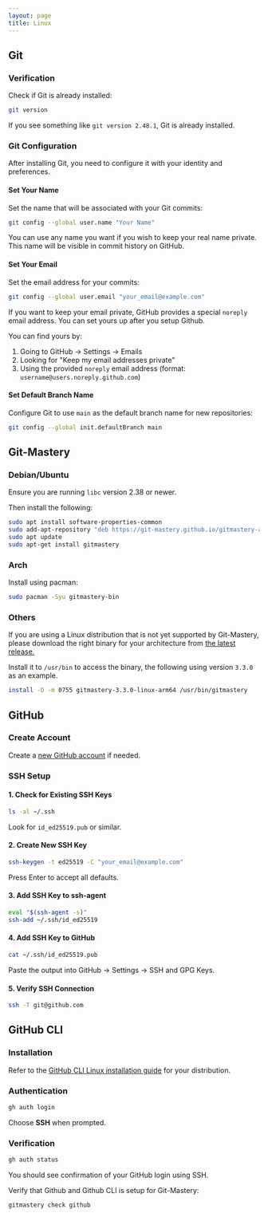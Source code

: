 ```yaml
---
layout: page
title: Linux
---
```


## Git

### Verification

Check if Git is already installed:

```bash
git version
```

If you see something like `git version 2.48.1`, Git is already installed.

### Git Configuration

After installing Git, you need to configure it with your identity and preferences.

#### Set Your Name

Set the name that will be associated with your Git commits:

```bash
git config --global user.name "Your Name"
```

You can use any name you want if you wish to keep your real name private. This name will be visible in commit history on GitHub.

#### Set Your Email

Set the email address for your commits:

```bash
git config --global user.email "your_email@example.com"
```

If you want to keep your email private, GitHub provides a special `noreply` email address. You can set yours up after you setup Github.

You can find yours by:

1. Going to GitHub → Settings → Emails
2. Looking for "Keep my email addresses private"
3. Using the provided `noreply` email address (format: `username@users.noreply.github.com`)

#### Set Default Branch Name

Configure Git to use `main` as the default branch name for new repositories:

```bash
git config --global init.defaultBranch main
```


## Git-Mastery

### Debian/Ubuntu

Ensure you are running `libc` version 2.38 or newer.

Then install the following:

```bash
sudo apt install software-properties-common
sudo add-apt-repository "deb https://git-mastery.github.io/gitmastery-apt-repo any main"
sudo apt update
sudo apt-get install gitmastery
```

### Arch

Install using pacman:

```bash
sudo pacman -Syu gitmastery-bin
```

### Others

If you are using a Linux distribution that is not yet supported by Git-Mastery, please download the right binary for your architecture from [the latest release.](https://github.com/git-mastery/app/releases/latest)

Install it to `/usr/bin` to access the binary, the following using version `3.3.0` as an example.

```bash
install -D -m 0755 gitmastery-3.3.0-linux-arm64 /usr/bin/gitmastery
```

## GitHub

### Create Account

Create a [new GitHub account](https://docs.github.com/en/get-started/start-your-journey/creating-an-account-on-github) if needed.

### SSH Setup

#### 1. Check for Existing SSH Keys

```bash
ls -al ~/.ssh
```

Look for `id_ed25519.pub` or similar.

#### 2. Create New SSH Key

```bash
ssh-keygen -t ed25519 -C "your_email@example.com"
```

Press Enter to accept all defaults.

#### 3. Add SSH Key to ssh-agent

```bash
eval "$(ssh-agent -s)"
ssh-add ~/.ssh/id_ed25519
```

#### 4. Add SSH Key to GitHub

```bash
cat ~/.ssh/id_ed25519.pub
```

Paste the output into GitHub → Settings → SSH and GPG Keys.

#### 5. Verify SSH Connection

```bash
ssh -T git@github.com
```

## GitHub CLI

### Installation

Refer to the [GitHub CLI Linux installation guide](https://github.com/cli/cli/blob/trunk/docs/install_linux.md) for your distribution.

### Authentication

```bash
gh auth login
```

Choose **SSH** when prompted.

### Verification

```bash
gh auth status
```

You should see confirmation of your GitHub login using SSH.

Verify that Github and Github CLI is setup for Git-Mastery:

```bash
gitmastery check github
```

